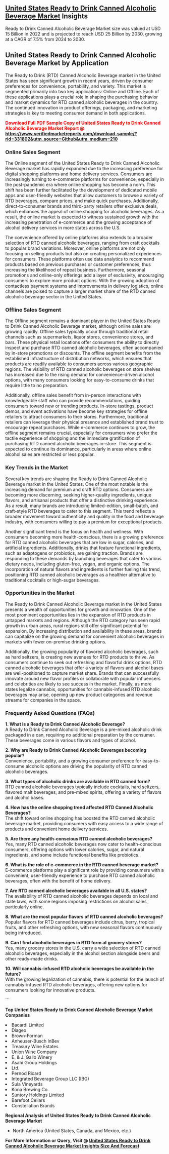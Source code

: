 <h2><a href="https://www.verifiedmarketreports.com/download-sample/?rid=331802&amp;utm_source=Github&amp;utm_medium=210" target="_blank">United States Ready to Drink Canned Alcoholic Beverage Market</a> Insights</h2><p>Ready to Drink Canned Alcoholic Beverage Market size was valued at USD 15 Billion in 2022 and is projected to reach USD 25 Billion by 2030, growing at a CAGR of 7.5% from 2024 to 2030.</p><p><h2>United States Ready to Drink Canned Alcoholic Beverage Market by Application</h2><p>The Ready to Drink (RTD) Canned Alcoholic Beverage market in the United States has seen significant growth in recent years, driven by consumer preferences for convenience, portability, and variety. This market is segmented primarily into two key applications: Online and Offline. Each of these applications plays a crucial role in shaping the purchasing behavior and market dynamics for RTD canned alcoholic beverages in the country. The continued innovation in product offerings, packaging, and marketing strategies is key to meeting consumer demand in both applications. </p><p><strong><p><span class=""><span style="color: #ff0000;"><strong>Download Full PDF Sample Copy of United States Ready to Drink Canned Alcoholic Beverage Market Report</strong> @ </span><a href="https://www.verifiedmarketreports.com/download-sample/?rid=331802&amp;utm_source=Github&amp;utm_medium=210" target="_blank">https://www.verifiedmarketreports.com/download-sample/?rid=331802&amp;utm_source=Github&amp;utm_medium=210</a></span></p></strong></p><h3>Online Sales Segment</h3><p>The Online segment of the United States Ready to Drink Canned Alcoholic Beverage market has rapidly expanded due to the increasing preference for digital shopping platforms and home delivery services. Consumers are increasingly turning to e-commerce platforms for convenience, especially in the post-pandemic era where online shopping has become a norm. This shift has been further facilitated by the development of dedicated mobile apps and user-friendly websites that allow customers to browse a variety of RTD beverages, compare prices, and make quick purchases. Additionally, direct-to-consumer brands and third-party retailers offer exclusive deals, which enhances the appeal of online shopping for alcoholic beverages. As a result, the online market is expected to witness sustained growth with the increasing penetration of e-commerce and the growing acceptance of alcohol delivery services in more states across the U.S.</p><p>The convenience offered by online platforms also extends to a broader selection of RTD canned alcoholic beverages, ranging from craft cocktails to popular brand variations. Moreover, online platforms are not only focusing on selling products but also on creating personalized experiences for consumers. These platforms often use data analytics to recommend products based on previous purchases or customer preferences, thus increasing the likelihood of repeat business. Furthermore, seasonal promotions and online-only offerings add a layer of exclusivity, encouraging consumers to explore more product options. With the growing adoption of contactless payment systems and improvements in delivery logistics, online channels are poised to capture a larger market share of the RTD canned alcoholic beverage sector in the United States.</p><h3>Offline Sales Segment</h3><p>The Offline segment remains a dominant player in the United States Ready to Drink Canned Alcoholic Beverage market, although online sales are growing rapidly. Offline sales typically occur through traditional retail channels such as supermarkets, liquor stores, convenience stores, and bars. These physical retail locations offer consumers the ability to directly inspect and purchase RTD canned alcoholic beverages, often accompanied by in-store promotions or discounts. The offline segment benefits from the established infrastructure of distribution networks, which ensures that products are readily available to consumers across various geographic regions. The visibility of RTD canned alcoholic beverages on store shelves has increased due to the rising demand for convenience-driven alcohol options, with many consumers looking for easy-to-consume drinks that require little to no preparation.</p><p>Additionally, offline sales benefit from in-person interactions with knowledgeable staff who can provide recommendations, guiding consumers toward new or trending products. In-store tastings, product demos, and event activations have become key strategies for offline retailers to attract consumers to their stores. Furthermore, traditional retailers can leverage their physical presence and established brand trust to encourage repeat purchases. While e-commerce continues to grow, the offline segment remains crucial, especially for consumers who prefer the tactile experience of shopping and the immediate gratification of purchasing RTD canned alcoholic beverages in-store. This segment is expected to continue its dominance, particularly in areas where online alcohol sales are restricted or less popular.</p><h3>Key Trends in the Market</h3><p>Several key trends are shaping the Ready to Drink Canned Alcoholic Beverage market in the United States. One of the most notable is the increasing demand for premium and craft RTD options. Consumers are becoming more discerning, seeking higher-quality ingredients, unique flavors, and artisanal products that offer a distinctive drinking experience. As a result, many brands are introducing limited-edition, small-batch, and craft-style RTD beverages to cater to this segment. This trend reflects a broader movement toward authenticity and quality in the food and beverage industry, with consumers willing to pay a premium for exceptional products.</p><p>Another significant trend is the focus on health and wellness. With consumers becoming more health-conscious, there is a growing preference for RTD canned alcoholic beverages that are low in sugar, calories, and artificial ingredients. Additionally, drinks that feature functional ingredients, such as adaptogens or probiotics, are gaining traction. Brands are responding to these demands by launching beverages that cater to various dietary needs, including gluten-free, vegan, and organic options. The incorporation of natural flavors and ingredients is further fueling this trend, positioning RTD canned alcoholic beverages as a healthier alternative to traditional cocktails or high-sugar beverages.</p><h3>Opportunities in the Market</h3><p>The Ready to Drink Canned Alcoholic Beverage market in the United States presents a wealth of opportunities for growth and innovation. One of the most prominent opportunities lies in the expansion of RTD products in untapped markets and regions. Although the RTD category has seen rapid growth in urban areas, rural regions still offer significant potential for expansion. By increasing distribution and availability in these areas, brands can capitalize on the growing demand for convenient alcoholic beverages in markets with fewer on-premise drinking options.</p><p>Additionally, the growing popularity of flavored alcoholic beverages, such as hard seltzers, is creating new avenues for RTD products to thrive. As consumers continue to seek out refreshing and flavorful drink options, RTD canned alcoholic beverages that offer a variety of flavors and alcohol bases are well-positioned to capture market share. Brands that can successfully innovate around new flavor profiles or collaborate with popular influencers and celebrities are likely to see success in the market. Finally, as more states legalize cannabis, opportunities for cannabis-infused RTD alcoholic beverages may arise, opening up new product categories and revenue streams for companies in the space.</p><h3>Frequently Asked Questions (FAQs)</h3><p><strong>1. What is a Ready to Drink Canned Alcoholic Beverage?</strong><br>A Ready to Drink Canned Alcoholic Beverage is a pre-mixed alcoholic drink packaged in a can, requiring no additional preparation by the consumer. These beverages come in various flavors and types of alcohol.</p><p><strong>2. Why are Ready to Drink Canned Alcoholic Beverages becoming popular?</strong><br>Convenience, portability, and a growing consumer preference for easy-to-consume alcoholic options are driving the popularity of RTD canned alcoholic beverages.</p><p><strong>3. What types of alcoholic drinks are available in RTD canned form?</strong><br>RTD canned alcoholic beverages typically include cocktails, hard seltzers, flavored malt beverages, and pre-mixed spirits, offering a variety of flavors and alcohol bases.</p><p><strong>4. How has the online shopping trend affected RTD Canned Alcoholic Beverages?</strong><br>The shift toward online shopping has boosted the RTD canned alcoholic beverage market, providing consumers with easy access to a wide range of products and convenient home delivery services.</p><p><strong>5. Are there any health-conscious RTD canned alcoholic beverages?</strong><br>Yes, many RTD canned alcoholic beverages now cater to health-conscious consumers, offering options with lower calories, sugar, and natural ingredients, and some include functional benefits like probiotics.</p><p><strong>6. What is the role of e-commerce in the RTD canned beverage market?</strong><br>E-commerce platforms play a significant role by providing consumers with a convenient, user-friendly experience to purchase RTD canned alcoholic beverages, often with the benefit of home delivery.</p><p><strong>7. Are RTD canned alcoholic beverages available in all U.S. states?</strong><br>The availability of RTD canned alcoholic beverages depends on local and state laws, with some regions imposing restrictions on alcohol sales, particularly online.</p><p><strong>8. What are the most popular flavors of RTD canned alcoholic beverages?</strong><br>Popular flavors for RTD canned beverages include citrus, berry, tropical fruits, and other refreshing options, with new seasonal flavors continuously being introduced.</p><p><strong>9. Can I find alcoholic beverages in RTD form at grocery stores?</strong><br>Yes, many grocery stores in the U.S. carry a wide selection of RTD canned alcoholic beverages, especially in the alcohol section alongside beers and other ready-made drinks.</p><p><strong>10. Will cannabis-infused RTD alcoholic beverages be available in the future?</strong><br>With the growing legalization of cannabis, there is potential for the launch of cannabis-infused RTD alcoholic beverages, offering new options for consumers looking for innovative products.</p>```</p><p><strong>Top United States Ready to Drink Canned Alcoholic Beverage Market Companies</strong></p><div data-test-id=""><p><li>Bacardi Limited</li><li> Diageo</li><li> Brown-Forman</li><li> Anheuser-Busch InBev</li><li> Treasury Wine Estates</li><li> Union Wine Company</li><li> E. & J. Gallo Winery</li><li> Asahi Group Holdings</li><li> Ltd.</li><li> Pernod Ricard</li><li> Integrated Beverage Group LLC (IBG)</li><li> Sula Vineyards</li><li> Kona Brewing Co.</li><li> Suntory Holdings Limited</li><li> Barefoot Cellars</li><li> Constellation Brands</li></p><div><strong>Regional Analysis of&nbsp;United States Ready to Drink Canned Alcoholic Beverage Market</strong></div><ul><li dir="ltr"><p dir="ltr">North America&nbsp;(United States, Canada, and Mexico, etc.)</p></li></ul><p><strong>For More Information or Query, Visit @&nbsp;</strong><strong><a href="https://www.verifiedmarketreports.com/product/ready-to-drink-canned-alcoholic-beverage-market/?utm_source=Github&amp;utm_medium=210" target="_blank">United States Ready to Drink Canned Alcoholic Beverage Market Insights Size And Forecast</a></strong></p></div>
